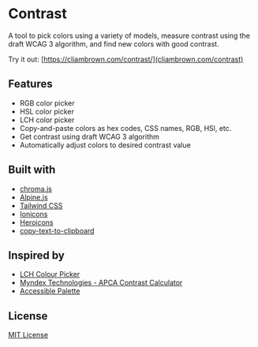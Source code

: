 # Contrast

A tool to pick colors using a variety of models, measure contrast using the draft WCAG 3 algorithm, and find new colors with good contrast. 

Try it out: [https://cliambrown.com/contrast/](cliambrown.com/contrast)

## Features

- RGB color picker
- HSL color picker
- LCH color picker
- Copy-and-paste colors as hex codes, CSS names, RGB, HSl, etc.
- Get contrast using draft WCAG 3 algorithm
- Automatically adjust colors to desired contrast value

## Built with

- [chroma.js](https://gka.github.io/chroma.js/ "chroma.js")
- [Alpine.js](https://alpinejs.dev/ "Alpine.js")
- [Tailwind CSS](https://tailwindcss.com/ "Tailwind CSS")
- [Ionicons](https://ionic.io/ionicons "Ionicons")
- [Heroicons](https://heroicons.com/ "Heroicons")
- [copy-text-to-clipboard](https://github.com/sindresorhus/copy-text-to-clipboard "copy-text-to-clipboard")

## Inspired by

- [LCH Colour Picker](https://css.land/lch/ "LCH Colour Picker")
- [Myndex Technologies - APCA Contrast Calculator](https://www.myndex.com/APCA/ "Myndex Technologies - APCA Contrast Calculator")
- [Accessible Palette](https://accessiblepalette.com/ "Accessible Palette")

## License

[MIT License](https://github.com/pandao/editor.md/blob/master/LICENSE "MIT License")